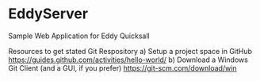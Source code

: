 # EddyServer
Sample Web Application for Eddy Quicksall

Resources to get stated
Git Respository
a) Setup a project space in GitHub
https://guides.github.com/activities/hello-world/
b) Download a Windows Git Client (and a GUI, if you prefer)
https://git-scm.com/download/win
